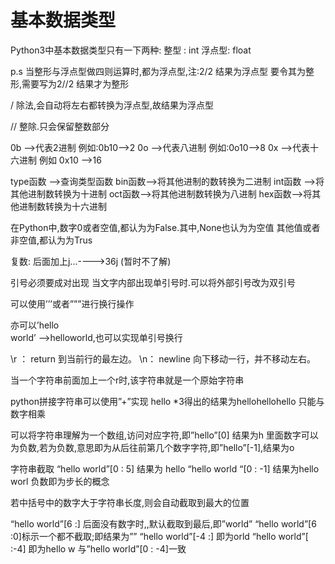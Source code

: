 # 基本数据类型

Python3中基本数据类型只有一下两种:
整型 : int
浮点型: float

p.s 当整形与浮点型做四则运算时,都为浮点型,注:2/2 结果为浮点型  要令其为整形,需要写为2//2 结果才为整形

/ 除法,会自动将左右都转换为浮点型,故结果为浮点型

// 整除.只会保留整数部分

0b  —>代表2进制  例如:0b10—>2
0o  —>代表八进制 例如:0o10—>8
0x  —>代表十六进制  例如 0x10 —>16

type函数 —>查询类型函数
bin函数—>将其他进制的数转换为二进制
int函数 —>将其他进制数转换为十进制
oct函数—>将其他进制数转换为八进制
hex函数—>将其他进制数转换为十六进制

在Python中,数字0或者空值,都认为为False.其中,None也认为为空值
其他值或者非空值,都认为为Trus 

复数: 后面加上j...---->36j   (暂时不了解)

引号必须要成对出现
当文字内部出现单引号时.可以将外部引号改为双引号  

可以使用’’’或者”””进行换行操作

亦可以’hello\
world’  ——>helloworld,也可以实现单引号换行

\r ： return 到当前行的最左边。
\n： newline 向下移动一行，并不移动左右。

当一个字符串前面加上一个r时,该字符串就是一个原始字符串

python拼接字符串可以使用”+”实现
hello *3得出的结果为hellohellohello
只能与数字相乘 

可以将字符串理解为一个数组,访问对应字符,即”hello”[0]  结果为h
里面数字可以为负数,若为负数,意思即为从后往前第几个数字字符,即”hello”[-1],结果为o

字符串截取  “hello world”[0 : 5]  结果为 hello
“hello world “[0 : -1] 结果为hello worl  负数即为步长的概念

若中括号中的数字大于字符串长度,则会自动截取到最大的位置 

“hello world”[6 :] 后面没有数字时,,默认截取到最后,即”world”
“hello world”[6 :0]标示一个都不截取;即结果为””
“hello world”[-4 :] 即为orld
“hello world”[ :-4] 即为hello w  与”hello world”[0 : -4]一致
